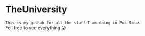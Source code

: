 # TheUniversity
``This is my github for all the stuff I am doing in Puc Minas``
<br>
Fell free to see everything :stuck_out_tongue_winking_eye:
